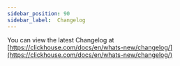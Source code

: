 ```yaml
---
sidebar_position: 90
sidebar_label:  Changelog
---
```


You can view the latest Changelog at [https://clickhouse.com/docs/en/whats-new/changelog/](https://clickhouse.com/docs/en/whats-new/changelog/)